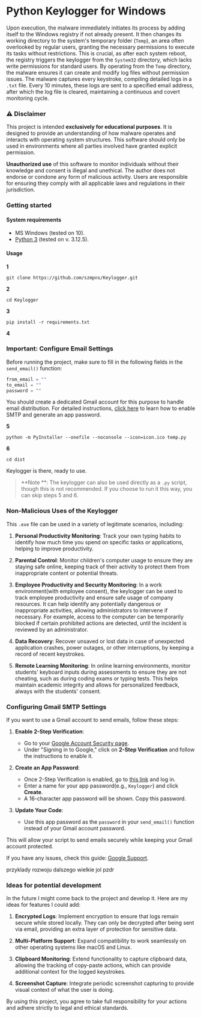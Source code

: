 # Python Keylogger for Windows

Upon execution, the malware immediately initiates its process by adding itself to the Windows registry if not already present. It then changes its working directory to the system's temporary folder (`Temp`), an area often overlooked by regular users, granting the necessary permissions to execute its tasks without restrictions. This is crucial, as after each system reboot, the registry triggers the keylogger from the `System32` directory, which lacks write permissions for standard users. By operating from the `Temp` directory, the malware ensures it can create and modify log files without permission issues. The malware captures every keystroke, compiling detailed logs in a `.txt` file. Every 10 minutes, these logs are sent to a specified email address, after which the log file is cleared, maintaining a continuous and covert monitoring cycle.

### ⚠️ Disclaimer

This project is intended **exclusively for educational purposes**. It is designed to provide an understanding of how malware operates and interacts with operating system structures. This software should only be used in environments where all parties involved have granted explicit permission.

**Unauthorized use** of this software to monitor individuals without their knowledge and consent is illegal and unethical. The author does not endorse or condone any form of malicious activity. Users are responsible for ensuring they comply with all applicable laws and regulations in their jurisdiction.

### Getting started

#### System requirements
- MS Windows (tested on 10).
- [Python 3](https://www.python.org/downloads/) (tested on v. 3.12.5).

#### Usage

**1**
```
git clone https://github.com/szmpns/Keylogger.git
```
**2**
```
cd Keylogger
```
**3**
```
pip install -r requirements.txt
```
**4**
### Important: Configure Email Settings

Before running the project, make sure to fill in the following fields in the `send_email()` function:

```python
from_email = "" 
to_email = ""
password = ""
```

You should create a dedicated Gmail account for this purpose to handle email distribution. For detailed instructions, [click here](#configuring-gmail-smtp-settings) to learn how to enable SMTP and generate an app password.

**5**
```
python -m PyInstaller --onefile --noconsole --icon=icon.ico temp.py
```
**6**
```
cd dist
```

Keylogger is there, ready to use. 

> **Note **: The keylogger can also be used directly as a `.py` script, though this is not recommended. If you choose to run it this way, you can skip steps 5 and 6.

### Non-Malicious Uses of the Keylogger

This `.exe` file can be used in a variety of legitimate scenarios, including:

1. **Personal Productivity Monitoring**: Track your own typing habits to identify how much time you spend on specific tasks or applications, helping to improve productivity.
  
2. **Parental Control**: Monitor children's computer usage to ensure they are staying safe online, keeping track of their activity to protect them from inappropriate content or potential threats.

3. **Employee Productivity and Security Monitoring**: In a work environment(with employee consent), the keylogger can be used to track employee productivity and ensure safe usage of company resources. It can help identify any potentially dangerous or inappropriate activities, allowing administrators to intervene if necessary. For example, access to the computer can be temporarily blocked if certain prohibited actions are detected, until the incident is reviewed by an administrator.

4. **Data Recovery**: Recover unsaved or lost data in case of unexpected application crashes, power outages, or other interruptions, by keeping a record of recent keystrokes.

5. **Remote Learning Monitoring**: In online learning environments, monitor students' keyboard inputs during assessments to ensure they are not cheating, such as during coding exams or typing tests. This helps maintain academic integrity and allows for personalized feedback, always with the students' consent.

### Configuring Gmail SMTP Settings

If you want to use a Gmail account to send emails, follow these steps:

1. **Enable 2-Step Verification**:
   - Go to your [Google Account Security page](https://myaccount.google.com/security).
   - Under "Signing in to Google," click on **2-Step Verification** and follow the instructions to enable it.

2. **Create an App Password**:
   - Once 2-Step Verification is enabled, go to [this link](https://myaccount.google.com/apppasswords) and log in.
   - Enter a name for your app password(e.g., `Keylogger`) and click **Create**.
   - A 16-character app password will be shown. Copy this password.

3. **Update Your Code**:
   - Use this app password as the `password` in your `send_email()` function instead of your Gmail account password.

This will allow your script to send emails securely while keeping your Gmail account protected.

If you have any issues, check this guide: [Google Support](https://support.google.com/accounts/answer/185833?hl=en).

przyklady rozwoju dalszego wielkie jol pzdr

### Ideas for potential development

In the future I might come back to the project and develop it. Here are my ideas for features I could add:

1. **Encrypted Logs**: Implement encryption to ensure that logs remain secure while stored locally. They can only be decrypted after being sent via email, providing an extra layer of protection for sensitive data.

2. **Multi-Platform Support**: Expand compatibility to work seamlessly on other operating systems like macOS and Linux.

3. **Clipboard Monitoring**: Extend functionality to capture clipboard data, allowing the tracking of copy-paste actions, which can provide additional context for the logged keystrokes.

4. **Screenshot Capture**: Integrate periodic screenshot capturing to provide visual context of what the user is doing.

By using this project, you agree to take full responsibility for your actions and adhere strictly to legal and ethical standards.